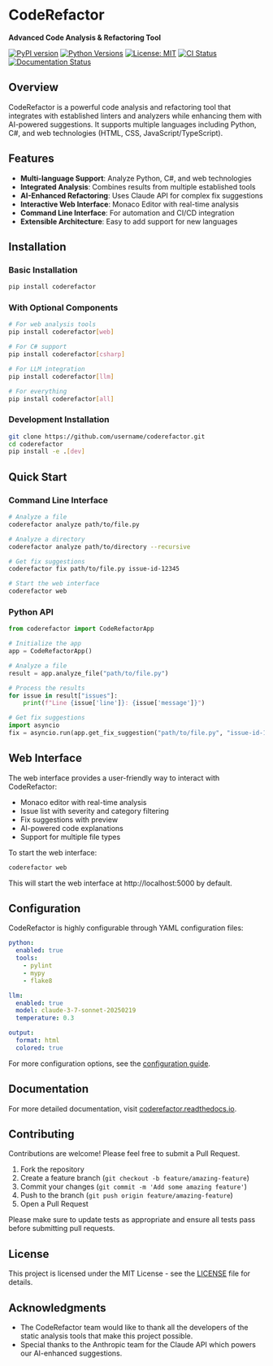 # CodeRefactor

**Advanced Code Analysis & Refactoring Tool**

[![PyPI version](https://img.shields.io/pypi/v/coderefactor.svg)](https://pypi.org/project/coderefactor/)
[![Python Versions](https://img.shields.io/pypi/pyversions/coderefactor.svg)](https://pypi.org/project/coderefactor/)
[![License: MIT](https://img.shields.io/badge/License-MIT-yellow.svg)](https://opensource.org/licenses/MIT)
[![CI Status](https://github.com/Stonesalltheway1/coderefactor/workflows/tests/badge.svg)](https://github.com/username/coderefactor/actions)
[![Documentation Status](https://readthedocs.org/projects/coderefactor/badge/?version=latest)](https://coderefactor.readthedocs.io/en/latest/?badge=latest)

## Overview

CodeRefactor is a powerful code analysis and refactoring tool that integrates with established linters and analyzers while enhancing them with AI-powered suggestions. It supports multiple languages including Python, C#, and web technologies (HTML, CSS, JavaScript/TypeScript).

## Features

- **Multi-language Support**: Analyze Python, C#, and web technologies
- **Integrated Analysis**: Combines results from multiple established tools
- **AI-Enhanced Refactoring**: Uses Claude API for complex fix suggestions
- **Interactive Web Interface**: Monaco Editor with real-time analysis
- **Command Line Interface**: For automation and CI/CD integration
- **Extensible Architecture**: Easy to add support for new languages

## Installation

### Basic Installation

```bash
pip install coderefactor
```

### With Optional Components

```bash
# For web analysis tools
pip install coderefactor[web]

# For C# support
pip install coderefactor[csharp]

# For LLM integration
pip install coderefactor[llm]

# For everything
pip install coderefactor[all]
```

### Development Installation

```bash
git clone https://github.com/username/coderefactor.git
cd coderefactor
pip install -e .[dev]
```

## Quick Start

### Command Line Interface

```bash
# Analyze a file
coderefactor analyze path/to/file.py

# Analyze a directory
coderefactor analyze path/to/directory --recursive

# Get fix suggestions
coderefactor fix path/to/file.py issue-id-12345

# Start the web interface
coderefactor web
```

### Python API

```python
from coderefactor import CodeRefactorApp

# Initialize the app
app = CodeRefactorApp()

# Analyze a file
result = app.analyze_file("path/to/file.py")

# Process the results
for issue in result["issues"]:
    print(f"Line {issue['line']}: {issue['message']}")

# Get fix suggestions
import asyncio
fix = asyncio.run(app.get_fix_suggestion("path/to/file.py", "issue-id-12345"))
```

## Web Interface

The web interface provides a user-friendly way to interact with CodeRefactor:

- Monaco editor with real-time analysis
- Issue list with severity and category filtering
- Fix suggestions with preview
- AI-powered code explanations
- Support for multiple file types

To start the web interface:

```bash
coderefactor web
```

This will start the web interface at http://localhost:5000 by default.

## Configuration

CodeRefactor is highly configurable through YAML configuration files:

```yaml
python:
  enabled: true
  tools:
    - pylint
    - mypy
    - flake8

llm:
  enabled: true
  model: claude-3-7-sonnet-20250219
  temperature: 0.3

output:
  format: html
  colored: true
```

For more configuration options, see the [configuration guide](https://coderefactor.readthedocs.io/en/latest/configuration/).

## Documentation

For more detailed documentation, visit [coderefactor.readthedocs.io](https://coderefactor.readthedocs.io/).

## Contributing

Contributions are welcome! Please feel free to submit a Pull Request.

1. Fork the repository
2. Create a feature branch (`git checkout -b feature/amazing-feature`)
3. Commit your changes (`git commit -m 'Add some amazing feature'`)
4. Push to the branch (`git push origin feature/amazing-feature`)
5. Open a Pull Request

Please make sure to update tests as appropriate and ensure all tests pass before submitting pull requests.

## License

This project is licensed under the MIT License - see the [LICENSE](LICENSE) file for details.

## Acknowledgments

- The CodeRefactor team would like to thank all the developers of the static analysis tools that make this project possible.
- Special thanks to the Anthropic team for the Claude API which powers our AI-enhanced suggestions.